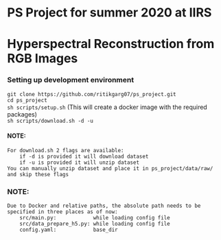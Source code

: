 # PS Project for summer 2020 at IIRS
# Hyperspectral Reconstruction from RGB Images

### Setting up development environment 

`git clone https://github.com/ritikgarg07/ps_project.git`  
`cd ps_project`  
`sh scripts/setup.sh`   (This will create a docker image with the required packages)      
`sh scripts/download.sh -d -u`  
  
#### NOTE:   
    For download.sh 2 flags are available:   
        if -d is provided it will download dataset  
        if -u is provided it will unzip dataset  
    You can manually unzip dataset and place it in ps_project/data/raw/ and skip these flags

### NOTE:
    Due to Docker and relative paths, the absolute path needs to be specified in three places as of now:
        src/main.py:            while loading config file
        src/data_prepare_h5.py: while loading config file
        config.yaml:            base_dir
    
        



